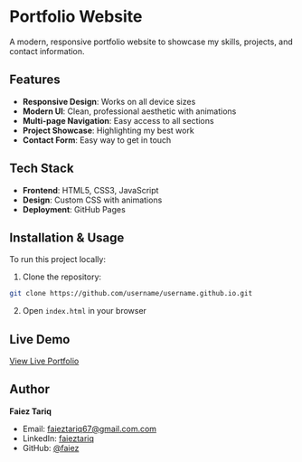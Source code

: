 # Portfolio Website


A modern, responsive portfolio website to showcase my skills, projects, and contact information.

## Features

- **Responsive Design**: Works on all device sizes
- **Modern UI**: Clean, professional aesthetic with animations
- **Multi-page Navigation**: Easy access to all sections
- **Project Showcase**: Highlighting my best work
- **Contact Form**: Easy way to get in touch

## Tech Stack

- **Frontend**: HTML5, CSS3, JavaScript
- **Design**: Custom CSS with animations
- **Deployment**: GitHub Pages

## Installation & Usage

To run this project locally:

1. Clone the repository:
```bash
git clone https://github.com/username/username.github.io.git
```

2. Open `index.html` in your browser

## Live Demo

[View Live Portfolio](https://username.github.io)

## Author

**Faiez Tariq**

- Email: faieztariq67@gmail.com.com
- LinkedIn: [faieztariq](https://linkedin.com/in/faiez)
- GitHub: [@faiez](https://github.com/faiez123tariq)
